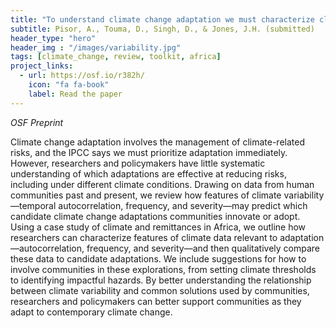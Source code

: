 ```yaml
---
title: "To understand climate change adaptation we must characterize climate variability. Here’s how."
subtitle: Pisor, A., Touma, D., Singh, D., & Jones, J.H. (submitted)
header_type: "hero"
header_img : "/images/variability.jpg"
tags: [climate_change, review, toolkit, africa]
project_links:
  - url: https://osf.io/r382h/
    icon: "fa fa-book"
    label: Read the paper
---
```

*OSF Preprint*

Climate change adaptation involves the management of climate-related risks, and the IPCC says we must prioritize adaptation immediately. However, researchers and policymakers have little systematic understanding of which adaptations are effective at reducing risks, including under different climate conditions. Drawing on data from human communities past and present, we review how features of climate variability—temporal autocorrelation, frequency, and severity—may predict which candidate climate change adaptations communities innovate or adopt. Using a case study of climate and remittances in Africa, we outline how researchers can characterize features of climate data relevant to adaptation—autocorrelation, frequency, and severity—and then qualitatively compare these data to candidate adaptations. We include suggestions for how to involve communities in these explorations, from setting climate thresholds to identifying impactful hazards. By better understanding the relationship between climate variability and common solutions used by communities, researchers and policymakers can better support communities as they adapt to contemporary climate change.
